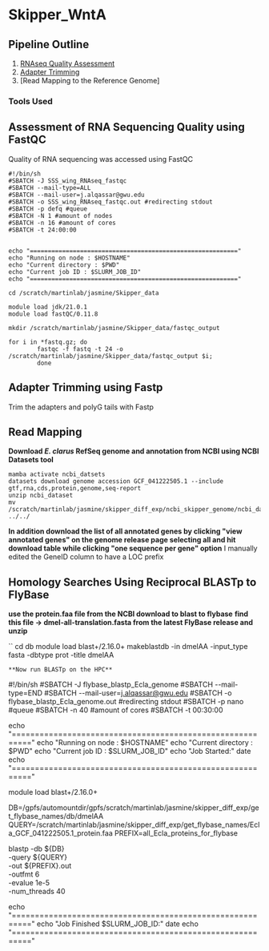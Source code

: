 # Skipper_WntA
## Pipeline Outline 
1. [RNAseq Quality Assessment](#assessment-of-rna-sequencing-quality-using-fastqc) 
2. [Adapter Trimming](#adapter-trimming-using-fastp)
3. [Read Mapping to the Reference Genome]

### Tools Used 

## Assessment of RNA Sequencing Quality using FastQC
Quality of RNA sequencing was accessed using FastQC
```
#!/bin/sh
#SBATCH -J SSS_wing_RNAseq_fastqc
#SBATCH --mail-type=ALL
#SBATCH --mail-user=j.alqassar@gwu.edu
#SBATCH -o SSS_wing_RNAseq_fastqc.out #redirecting stdout
#SBATCH -p defq #queue 
#SBATCH -N 1 #amount of nodes 
#SBATCH -n 16 #amount of cores 
#SBATCH -t 24:00:00


echo "=========================================================="
echo "Running on node : $HOSTNAME"
echo "Current directory : $PWD"
echo "Current job ID : $SLURM_JOB_ID"
echo "=========================================================="

cd /scratch/martinlab/jasmine/Skipper_data

module load jdk/21.0.1
module load fastQC/0.11.8

mkdir /scratch/martinlab/jasmine/Skipper_data/fastqc_output

for i in *fastq.gz; do
        fastqc -f fastq -t 24 -o /scratch/martinlab/jasmine/Skipper_data/fastqc_output $i;
        done
```
## Adapter Trimming using Fastp
Trim the adapters and polyG tails with Fastp

## Read Mapping

**Download <em>E. clarus</em> RefSeq genome and annotation from NCBI using NCBI Datasets tool** 
```
mamba activate ncbi_datsets
datasets download genome accession GCF_041222505.1 --include gtf,rna,cds,protein,genome,seq-report
unzip ncbi_dataset
mv /scratch/martinlab/jasmine/skipper_diff_exp/ncbi_skipper_genome/ncbi_dataset/data/GCF_041222505.1 ../../
```
**In addition download the list of all annotated genes by clicking "view annotated genes" on the genome release page selecting all and hit download table while clicking "one sequence per gene" option**
I manually edited the GeneID column to have a LOC prefix

## Homology Searches Using Reciprocal BLASTp to FlyBase
**use the protein.faa file from the NCBI download to blast to flybase**
**find this file -> dmel-all-translation.fasta from the latest FlyBase release and unzip**

``
cd db
module load blast+/2.16.0+
makeblastdb -in dmelAA -input_type fasta -dbtype prot -title dmelAA
```
**Now run BLASTp on the HPC** 
```
#!/bin/sh
#SBATCH -J flybase_blastp_Ecla_genome
#SBATCH --mail-type=END
#SBATCH --mail-user=j.alqassar@gwu.edu
#SBATCH -o flybase_blastp_Ecla_genome.out #redirecting stdout
#SBATCH -p nano #queue 
#SBATCH -n 40 #amount of cores 
#SBATCH -t 00:30:00

echo "=========================================================="
echo "Running on node : $HOSTNAME"
echo "Current directory : $PWD"
echo "Current job ID : $SLURM_JOB_ID"
echo "Job Started:"
date
echo "=========================================================="

module load blast+/2.16.0+

DB=/gpfs/automountdir/gpfs/scratch/martinlab/jasmine/skipper_diff_exp/get_flybase_names/db/dmelAA
QUERY=/scratch/martinlab/jasmine/skipper_diff_exp/get_flybase_names/Ecla_GCF_041222505.1_protein.faa
PREFIX=all_Ecla_proteins_for_flybase

blastp -db ${DB} \
-query ${QUERY} \
-out ${PREFIX}.out \
-outfmt 6 \
-evalue 1e-5 \
-num_threads 40

echo "=========================================================="
echo "Job Finished  $SLURM_JOB_ID:"
date
echo "=========================================================="
```
